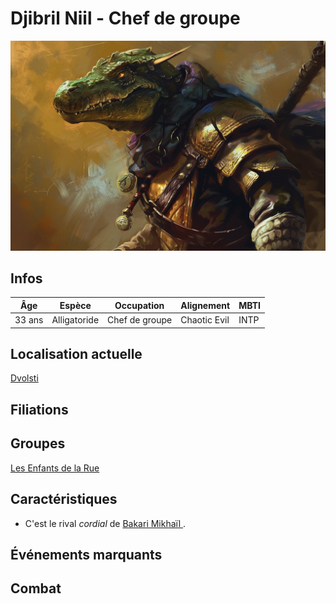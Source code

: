 # Djibril Niil - Chef de groupe
![Djibril Niil](../../../_images/djibril.webp)

## Infos 

| Âge | Espèce | Occupation | Alignement | MBTI |
| --- | ------ | ---------- | ---------- | ---- |
| 33 ans | Alligatoride | Chef de groupe | Chaotic Evil | INTP |

## Localisation actuelle
[Dvolsti](../../VILLES/Dvolsti.md)

## Filiations

## Groupes 
[Les Enfants de la Rue](./_Organisation.md)

## Caractéristiques
* C'est le rival *cordial* de [Bakari Mikhaïl ](./Bakari_Mikhail.md).

## Événements marquants

## Combat

